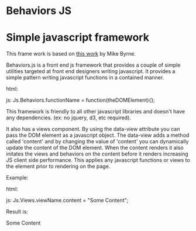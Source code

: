 Behaviors JS
==============

# Simple javascript framework

This frame work is based on [this work](http://www.creativebloq.com/javascript/get-your-javascript-order-4135704) by Mike Byrne.

Behaviors.js is a front end js framework that provides a couple of simple utilities targeted at front end designers writing javascript. It provides a simple pattern writing javascript functions in a contained manner.

html:
<div data-behavior="functionName"></div>

js:
Js.Behaviors.functionName = function(theDOMElement){};


This framework is friendly to all other javascript libraries and doesn't have any dependencies. (ex: no jquery, d3, etc required). 

It also has a views component. By using the data-view attribute you can pass the DOM element as a javascript object. The data-view adds a method called 'content' and by changing the value of 'content' you can dynamically update the content of the DOM element. When the content renders it also initates the views and behaviors on the content before it renders increasing JS client side performance. This applies any javascript functions or views to the element prior to rendering on the page.

Example:

html:
  <div data-view="viewName"></div>
  
js:
  Js.Views.viewName.content = "Some Content";
  
Result is: <div data-view="vieName">Some Content</div>
  
